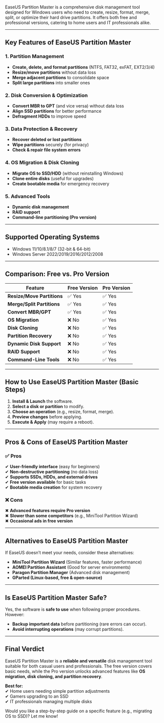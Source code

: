 
EaseUS Partition Master is a comprehensive disk management tool designed for Windows users who need to create, resize, format, merge, split, or optimize their hard drive partitions. It offers both free and professional versions, catering to home users and IT professionals alike.

---

## **Key Features of EaseUS Partition Master**

### **1. Partition Management**
- **Create, delete, and format partitions** (NTFS, FAT32, exFAT, EXT2/3/4)
- **Resize/move partitions** without data loss
- **Merge adjacent partitions** to consolidate space
- **Split large partitions** into smaller ones

### **2. Disk Conversion & Optimization**
- **Convert MBR to GPT** (and vice versa) without data loss
- **Align SSD partitions** for better performance
- **Defragment HDDs** to improve speed

### **3. Data Protection & Recovery**
- **Recover deleted or lost partitions**
- **Wipe partitions** securely (for privacy)
- **Check & repair file system errors**

### **4. OS Migration & Disk Cloning**
- **Migrate OS to SSD/HDD** (without reinstalling Windows)
- **Clone entire disks** (useful for upgrades)
- **Create bootable media** for emergency recovery

### **5. Advanced Tools**
- **Dynamic disk management**
- **RAID support**
- **Command-line partitioning (Pro version)**

---

## **Supported Operating Systems**
- Windows 11/10/8.1/8/7 (32-bit & 64-bit)
- Windows Server 2022/2019/2016/2012/2008

---

## **Comparison: Free vs. Pro Version**
| Feature | **Free Version** | **Pro Version** |
|---------|----------------|----------------|
| **Resize/Move Partitions** | ✅ Yes | ✅ Yes |
| **Merge/Split Partitions** | ✅ Yes | ✅ Yes |
| **Convert MBR/GPT** | ✅ Yes | ✅ Yes |
| **OS Migration** | ❌ No | ✅ Yes |
| **Disk Cloning** | ❌ No | ✅ Yes |
| **Partition Recovery** | ❌ No | ✅ Yes |
| **Dynamic Disk Support** | ❌ No | ✅ Yes |
| **RAID Support** | ❌ No | ✅ Yes |
| **Command-Line Tools** | ❌ No | ✅ Yes |

---

## **How to Use EaseUS Partition Master (Basic Steps)**
1. **Install & Launch** the software.
2. **Select a disk or partition** to modify.
3. **Choose an operation** (e.g., resize, format, merge).
4. **Preview changes** before applying.
5. **Execute & Apply** (may require a reboot).

---

## **Pros & Cons of EaseUS Partition Master**

### **✅ Pros**
✔ **User-friendly interface** (easy for beginners)  
✔ **Non-destructive partitioning** (no data loss)  
✔ **Supports SSDs, HDDs, and external drives**  
✔ **Free version available** for basic tasks  
✔ **Bootable media creation** for system recovery  

### **❌ Cons**
✖ **Advanced features require Pro version**  
✖ **Slower than some competitors** (e.g., MiniTool Partition Wizard)  
✖ **Occasional ads in free version**  

---

## **Alternatives to EaseUS Partition Master**
If EaseUS doesn’t meet your needs, consider these alternatives:
- **MiniTool Partition Wizard** (Similar features, faster performance)  
- **AOMEI Partition Assistant** (Good for server environments)  
- **Paragon Partition Manager** (Advanced disk management)  
- **GParted (Linux-based, free & open-source)**  

---

## **Is EaseUS Partition Master Safe?**
Yes, the software is **safe to use** when following proper procedures. However:
- **Backup important data** before partitioning (rare errors can occur).
- **Avoid interrupting operations** (may corrupt partitions).

---

## **Final Verdict**
EaseUS Partition Master is a **reliable and versatile** disk management tool suitable for both casual users and professionals. The free version covers basic needs, while the Pro version unlocks advanced features like **OS migration, disk cloning, and partition recovery**.

**Best for:**  
✔ Home users needing simple partition adjustments  
✔ Gamers upgrading to an SSD  
✔ IT professionals managing multiple disks  

Would you like a step-by-step guide on a specific feature (e.g., migrating OS to SSD)? Let me know!

